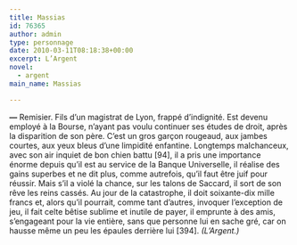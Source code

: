 ```yaml
---
title: Massias
id: 76365
author: admin
type: personnage
date: 2010-03-11T08:18:38+00:00
excerpt: L’Argent
novel:
  - argent
main_name: Massias

---
```

**—** Remisier. Fils d’un magistrat de Lyon, frappé d’indignité. Est devenu employé à la Bourse, n’ayant pas voulu continuer ses études de droit, après la disparition de son père. C’est un gros garçon rougeaud, aux jambes courtes, aux yeux bleus d’une limpidité enfantine. Longtemps malchanceux, avec son air inquiet de bon chien battu [94], il a pris une importance énorme depuis qu’il est au service de la Banque Universelle, il réalise des gains superbes et ne dit plus, comme autrefois, qu’il faut être juif pour réussir. Mais s’il a violé la chance, sur les talons de Saccard, il sort de son rêve les reins cassés. Au jour de la catastrophe, il doit soixante-dix mille francs et, alors qu’il pourrait, comme tant d’autres, invoquer l’exception de jeu, il fait celte bêtise sublime et inutile de payer, il emprunte à des amis, s’engageant pour la vie entière, sans que personne lui en sache gré, car on hausse même un peu les épaules derrière lui [394]. _(L’Argent.)_